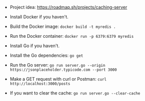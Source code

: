 - Project idea: https://roadmap.sh/projects/caching-server

- Install Docker if you haven't.

- Build the Docker image: `docker build -t myredis .`

- Run the Docker container: `docker run -p 6379:6379 myredis`

- Install Go if you haven't.

- Install the Go dependencies: `go get`

- Run the Go server: `go run server.go --origin https://jsonplaceholder.typicode.com --port 3000`

- Make a GET request with curl or Postman: `curl http://localhost:3000/posts`

- If you want to clear the cache: `go run server.go --clear-cache`

